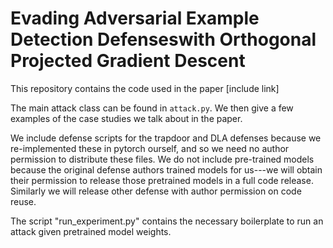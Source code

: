 # Evading Adversarial Example Detection Defenseswith Orthogonal Projected Gradient Descent

This repository contains the code used in the paper [include link]

The main attack class can be found in `attack.py`. We then give a few examples of the case studies we talk about in the paper.

We include defense scripts for the trapdoor and DLA defenses because we re-implemented these in pytorch ourself, and so we need no author permission to distribute these files. We do not include pre-trained models because the original defense authors trained models for us---we will obtain their permission to release those pretrained models in a full code release. Similarly we will release other defense with author permission on code reuse.

The script "run_experiment.py" contains the necessary boilerplate to run an attack given pretrained model weights.